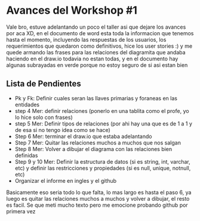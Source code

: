 
# Avances del Workshop #1

Vale bro, estuve adelantando un poco el taller asi que dejare los avances por aca XD, en el documento de word esta toda la informacion que tenemos hasta el momento, incluyendo las respuestas de los usuarios, los requerimientos que quedaron como definitivos, hice los user stories :) y me quede armando las frases para las relaciones del diagramita que andaba haciendo en el draw.io todavia no estan todas, y en el documento hay algunas subrayadas en verde porque no estoy seguro de si asi estan bien


## Lista de Pendientes

- Pk y Fk: Definir cuales seran las llaves primarias y foraneas en las entidades
- step 4 Mer: definir relaciones (ponerlo en una tablita como el profe, yo lo hice solo con frases)
- step 5 Mer: Definir tipos de relaciones (por ahi hay una que es de 1 a 1 y de esa si no tengo idea como se hace)
- Step 6 Mer: terminar el draw.io que estaba adelantando
- Step 7 Mer: Quitar las relaciones muchos a muchos que nos salgan
- Step 8 Mer: Volver a dibujar el diagrama con las relaciones bien definidas
- Step 9 y 10 Mer: Definir la estructura de datos (si es string, int, varchar, etc) y  definir las restricciones y propiedades (si es null, unique, notnull, etc)
- Organizar el informe en ingles y el github

Basicamente eso seria todo lo que falta, lo mas largo es hasta el paso 6, ya luego es quitar las relaciones muchos a muchos y volver a dibujar, el resto es facil. Se que meti mucho texto pero me emocione probando github por primera vez

